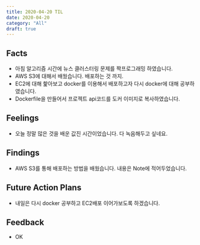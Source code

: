 ```yaml
---
title: 2020-04-20 TIL
date: 2020-04-20
category: "All"
draft: true
---
```


## Facts

- 아침 알고리즘 시간에 뉴스 클러스터링 문제를 짝프로그래밍 하였습니다.
- AWS S3에 대해서 배웠습니다. 배포하는 것 까지.
- EC2에 대해 핥아보고 docker를 이용해서 배포하고자 다시 docker에 대해 공부하였습니다.
- Dockerfile을 만들어서 프로젝트 api코드를 도커 이미지로 복사하였습니다.

## Feelings

- 오늘 정말 많은 것을 배운 값진 시간이었습니다. 다 녹음해두고 싶네요.

## Findings

- AWS S3를 통해 배포하는 방법을 배웠습니다. 내용은 Note에 적어두었습니다.

## Future Action Plans

- 내일은 다시 docker 공부하고 EC2배포 이어가보도록 하겠습니다.

## Feedback

- OK
